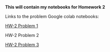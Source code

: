**This will contain my notebooks for Homework 2**

Links to the problem Google colab notebooks:

[HW-2 Problem 1](https://colab.research.google.com/drive/1MKPvhLRlj6nLb3w7GjpeMR7um2ow8HzD)

HW-2 Problem 2

[HW-2 Problem 3](https://colab.research.google.com/drive/106T2m-YWWnob1EilrGQ7TTM3plWf5b_o)
